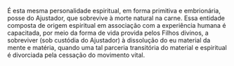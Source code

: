 ﻿É esta mesma personalidade espiritual, em forma primitiva e embrionária, posse do Ajustador, que sobrevive à morte natural na carne. Essa entidade composta de origem espiritual em associação com a experiência humana é capacitada, por meio da forma de vida provida pelos Filhos divinos, a sobreviver (sob custódia do Ajustador) à dissolução do eu material da mente e matéria, quando uma tal parceria transitória do material e espiritual é divorciada pela cessação do movimento vital.